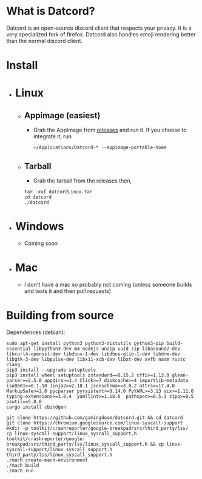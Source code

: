 # What is Datcord?
  Datcord is an open-source discord client that respects your privacy. It is a very specialized fork of firefox. Datcord also handles emoji rendering better than     the normal discord client.

# Install
- # Linux
  - ## Appimage (easiest)
    - Grab the AppImage from [releases](https://github.com/gamingdoom/datcord/releases/) and run it. If you choose to integrate it, run
    
       ``~/Applications/Datcord-* --appimage-portable-home``
  - ## Tarball
    - Grab the tarball from the releases then,
    ```
    tar -xvf datcordLinux.tar
    cd datcord
    ./datcord
    ```
 - # Windows
   - Coming soon
 - # Mac
   - I don't have a mac so probably not coming (unless someone builds and tests it and then pull requests)

# Building from source

Dependences (debian):
```
sudo apt-get install python3 python3-distutils python3-pip build-essential libpython3-dev m4 nodejs unzip uuid zip libasound2-dev libcurl4-openssl-dev libdbus-1-dev libdbus-glib-1-dev libdrm-dev libgtk-3-dev libpulse-dev libx11-xcb-dev libxt-dev xvfb nasm rustc clang
pip3 install --upgrade setuptools
pip3 install wheel setuptools zstandard==0.15.2 cffi>=1.13.0 glean-parser==2.5.0 appdirs>=1.4 Click>=7 diskcache>=4 importlib-metadata iso8601>=0.1.10 Jinja2>=2.10.1 jsonschema>=3.0.2 attrs>=17.4.0 MarkupSafe>=2.0 pycparser pyrsistent>=0.14.0 PyYAML>=3.13 six>=1.11.0 typing-extensions>=3.6.4  yamllint>=1.18.0  pathspec>=0.5.3 zipp>=0.5 psutil==5.8.0 
cargo install cbindgen
```
```
git clone https://github.com/gamingdoom/datcord.git && cd datcord
git clone https://chromium.googlesource.com/linux-syscall-support
mkdir -p toolkit/crashreporter/google-breakpad/src/third_party/lss/
cp linux-syscall-support/linux_syscall_support.h toolkit/crashreporter/google-breakpad/src/third_party/lss/linux_syscall_support.h && cp linux-syscall-support/linux_syscall_support.h third_party/lss/linux_syscall_support.h
./mach create-mach-environment
./mach build
./mach run
```
